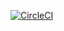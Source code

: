 [![CircleCI](https://circleci.com/gh/kobaken0029/weather_hacks/tree/master.svg?style=svg&circle-token=7fbfb78b2995fbe6b4a6ef094ca3aa41ae6befde)](https://circleci.com/gh/kobaken0029/weather_hacks/tree/master)
